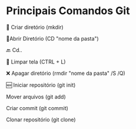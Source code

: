 # Principais Comandos Git



:file_folder: Criar diretório (mkdir)

:open_file_folder:Abrir Diretório (CD "nome da pasta")

:back: Cd..

:spoon: Limpar tela (CTRL + L)

:x: Apagar diretório (rmdir "nome da pasta" /S /Q)

:new: Iniciar repositório (git init)

Mover arquivos (git add)

Criar commit (git commit)

Clonar repositório (git clone)